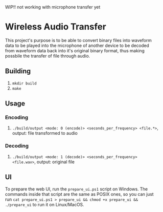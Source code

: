 WIP!! not working with microphone transfer yet

# Wireless Audio Transfer
This project's purpose is to be able to convert binary files into waveform data to be played into the microphone of another device to be decoded from waveform data back into it's original binary format, thus making possbile the transfer of file through audio.

## Building
1. `mkdir build`
2. `make`

## Usage
### Encoding
1. `./build/output <mode: 0 (encode)> <seconds_per_frequency> <file.*>`, output: file transformed to audio
### Decoding
1. `./build/output <mode: 1 (decode)> <seconds_per_frequency> <file.wav>`, output: original file

## UI
To prepare the web UI, run the `prepare_ui.ps1` script on Windows. The commands inside that script are the same as POSIX ones, so you can just run `cat prepare_ui.ps1 > prepare_ui && chmod +x prepare_ui && ./prepare_ui` to run it on Linux/MacOS.